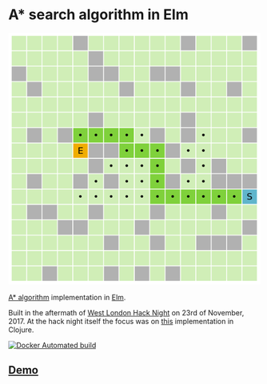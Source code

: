 # A\* search algorithm in Elm

<p align="center">
  <img src="images/elm-a-star.png?raw=true" alt="Screenshot" />
</p>

[A\* algorithm][a-star] implementation in [Elm][elm].

Built in the aftermath of [West London Hack Night][wlhn] on 23rd of November,
2017. At the hack night itself the focus was on [this][clojure] implementation
in Clojure.

[![Docker Automated build](https://img.shields.io/docker/build/simonswine/elm-a-star.svg)](https://hub.docker.com/r/simonswine/elm-a-star/)

## [Demo][demo]

[a-star]: https://en.wikipedia.org/wiki/A*_search_algorithm
[clojure]: https://github.com/Olical/wlhn-a-star
[wlhn]: https://www.meetup.com/West-London-Hack-Night/
[elm]: https://guide.elm-lang.org/install.html
[demo]: https://elm-a-star.simon.im
